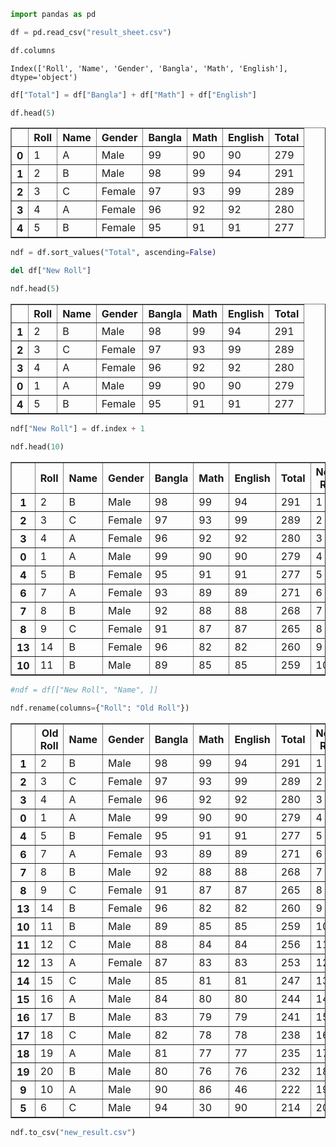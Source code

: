 

```python
import pandas as pd
```


```python
df = pd.read_csv("result_sheet.csv")
```


```python
df.columns
```




    Index(['Roll', 'Name', 'Gender', 'Bangla', 'Math', 'English'], dtype='object')




```python
df["Total"] = df["Bangla"] + df["Math"] + df["English"]
```


```python
df.head(5)
```




<div>
<style scoped>
    .dataframe tbody tr th:only-of-type {
        vertical-align: middle;
    }

    .dataframe tbody tr th {
        vertical-align: top;
    }

    .dataframe thead th {
        text-align: right;
    }
</style>
<table border="1" class="dataframe">
  <thead>
    <tr style="text-align: right;">
      <th></th>
      <th>Roll</th>
      <th>Name</th>
      <th>Gender</th>
      <th>Bangla</th>
      <th>Math</th>
      <th>English</th>
      <th>Total</th>
    </tr>
  </thead>
  <tbody>
    <tr>
      <th>0</th>
      <td>1</td>
      <td>A</td>
      <td>Male</td>
      <td>99</td>
      <td>90</td>
      <td>90</td>
      <td>279</td>
    </tr>
    <tr>
      <th>1</th>
      <td>2</td>
      <td>B</td>
      <td>Male</td>
      <td>98</td>
      <td>99</td>
      <td>94</td>
      <td>291</td>
    </tr>
    <tr>
      <th>2</th>
      <td>3</td>
      <td>C</td>
      <td>Female</td>
      <td>97</td>
      <td>93</td>
      <td>99</td>
      <td>289</td>
    </tr>
    <tr>
      <th>3</th>
      <td>4</td>
      <td>A</td>
      <td>Female</td>
      <td>96</td>
      <td>92</td>
      <td>92</td>
      <td>280</td>
    </tr>
    <tr>
      <th>4</th>
      <td>5</td>
      <td>B</td>
      <td>Female</td>
      <td>95</td>
      <td>91</td>
      <td>91</td>
      <td>277</td>
    </tr>
  </tbody>
</table>
</div>




```python
ndf = df.sort_values("Total", ascending=False)
```


```python
del df["New Roll"]
```


```python
ndf.head(5)
```




<div>
<style scoped>
    .dataframe tbody tr th:only-of-type {
        vertical-align: middle;
    }

    .dataframe tbody tr th {
        vertical-align: top;
    }

    .dataframe thead th {
        text-align: right;
    }
</style>
<table border="1" class="dataframe">
  <thead>
    <tr style="text-align: right;">
      <th></th>
      <th>Roll</th>
      <th>Name</th>
      <th>Gender</th>
      <th>Bangla</th>
      <th>Math</th>
      <th>English</th>
      <th>Total</th>
    </tr>
  </thead>
  <tbody>
    <tr>
      <th>1</th>
      <td>2</td>
      <td>B</td>
      <td>Male</td>
      <td>98</td>
      <td>99</td>
      <td>94</td>
      <td>291</td>
    </tr>
    <tr>
      <th>2</th>
      <td>3</td>
      <td>C</td>
      <td>Female</td>
      <td>97</td>
      <td>93</td>
      <td>99</td>
      <td>289</td>
    </tr>
    <tr>
      <th>3</th>
      <td>4</td>
      <td>A</td>
      <td>Female</td>
      <td>96</td>
      <td>92</td>
      <td>92</td>
      <td>280</td>
    </tr>
    <tr>
      <th>0</th>
      <td>1</td>
      <td>A</td>
      <td>Male</td>
      <td>99</td>
      <td>90</td>
      <td>90</td>
      <td>279</td>
    </tr>
    <tr>
      <th>4</th>
      <td>5</td>
      <td>B</td>
      <td>Female</td>
      <td>95</td>
      <td>91</td>
      <td>91</td>
      <td>277</td>
    </tr>
  </tbody>
</table>
</div>




```python
ndf["New Roll"] = df.index + 1
```


```python
ndf.head(10)
```




<div>
<style scoped>
    .dataframe tbody tr th:only-of-type {
        vertical-align: middle;
    }

    .dataframe tbody tr th {
        vertical-align: top;
    }

    .dataframe thead th {
        text-align: right;
    }
</style>
<table border="1" class="dataframe">
  <thead>
    <tr style="text-align: right;">
      <th></th>
      <th>Roll</th>
      <th>Name</th>
      <th>Gender</th>
      <th>Bangla</th>
      <th>Math</th>
      <th>English</th>
      <th>Total</th>
      <th>New Roll</th>
    </tr>
  </thead>
  <tbody>
    <tr>
      <th>1</th>
      <td>2</td>
      <td>B</td>
      <td>Male</td>
      <td>98</td>
      <td>99</td>
      <td>94</td>
      <td>291</td>
      <td>1</td>
    </tr>
    <tr>
      <th>2</th>
      <td>3</td>
      <td>C</td>
      <td>Female</td>
      <td>97</td>
      <td>93</td>
      <td>99</td>
      <td>289</td>
      <td>2</td>
    </tr>
    <tr>
      <th>3</th>
      <td>4</td>
      <td>A</td>
      <td>Female</td>
      <td>96</td>
      <td>92</td>
      <td>92</td>
      <td>280</td>
      <td>3</td>
    </tr>
    <tr>
      <th>0</th>
      <td>1</td>
      <td>A</td>
      <td>Male</td>
      <td>99</td>
      <td>90</td>
      <td>90</td>
      <td>279</td>
      <td>4</td>
    </tr>
    <tr>
      <th>4</th>
      <td>5</td>
      <td>B</td>
      <td>Female</td>
      <td>95</td>
      <td>91</td>
      <td>91</td>
      <td>277</td>
      <td>5</td>
    </tr>
    <tr>
      <th>6</th>
      <td>7</td>
      <td>A</td>
      <td>Female</td>
      <td>93</td>
      <td>89</td>
      <td>89</td>
      <td>271</td>
      <td>6</td>
    </tr>
    <tr>
      <th>7</th>
      <td>8</td>
      <td>B</td>
      <td>Male</td>
      <td>92</td>
      <td>88</td>
      <td>88</td>
      <td>268</td>
      <td>7</td>
    </tr>
    <tr>
      <th>8</th>
      <td>9</td>
      <td>C</td>
      <td>Female</td>
      <td>91</td>
      <td>87</td>
      <td>87</td>
      <td>265</td>
      <td>8</td>
    </tr>
    <tr>
      <th>13</th>
      <td>14</td>
      <td>B</td>
      <td>Female</td>
      <td>96</td>
      <td>82</td>
      <td>82</td>
      <td>260</td>
      <td>9</td>
    </tr>
    <tr>
      <th>10</th>
      <td>11</td>
      <td>B</td>
      <td>Male</td>
      <td>89</td>
      <td>85</td>
      <td>85</td>
      <td>259</td>
      <td>10</td>
    </tr>
  </tbody>
</table>
</div>




```python
#ndf = df[["New Roll", "Name", ]]
```


```python
ndf.rename(columns={"Roll": "Old Roll"})
```




<div>
<style scoped>
    .dataframe tbody tr th:only-of-type {
        vertical-align: middle;
    }

    .dataframe tbody tr th {
        vertical-align: top;
    }

    .dataframe thead th {
        text-align: right;
    }
</style>
<table border="1" class="dataframe">
  <thead>
    <tr style="text-align: right;">
      <th></th>
      <th>Old Roll</th>
      <th>Name</th>
      <th>Gender</th>
      <th>Bangla</th>
      <th>Math</th>
      <th>English</th>
      <th>Total</th>
      <th>New Roll</th>
    </tr>
  </thead>
  <tbody>
    <tr>
      <th>1</th>
      <td>2</td>
      <td>B</td>
      <td>Male</td>
      <td>98</td>
      <td>99</td>
      <td>94</td>
      <td>291</td>
      <td>1</td>
    </tr>
    <tr>
      <th>2</th>
      <td>3</td>
      <td>C</td>
      <td>Female</td>
      <td>97</td>
      <td>93</td>
      <td>99</td>
      <td>289</td>
      <td>2</td>
    </tr>
    <tr>
      <th>3</th>
      <td>4</td>
      <td>A</td>
      <td>Female</td>
      <td>96</td>
      <td>92</td>
      <td>92</td>
      <td>280</td>
      <td>3</td>
    </tr>
    <tr>
      <th>0</th>
      <td>1</td>
      <td>A</td>
      <td>Male</td>
      <td>99</td>
      <td>90</td>
      <td>90</td>
      <td>279</td>
      <td>4</td>
    </tr>
    <tr>
      <th>4</th>
      <td>5</td>
      <td>B</td>
      <td>Female</td>
      <td>95</td>
      <td>91</td>
      <td>91</td>
      <td>277</td>
      <td>5</td>
    </tr>
    <tr>
      <th>6</th>
      <td>7</td>
      <td>A</td>
      <td>Female</td>
      <td>93</td>
      <td>89</td>
      <td>89</td>
      <td>271</td>
      <td>6</td>
    </tr>
    <tr>
      <th>7</th>
      <td>8</td>
      <td>B</td>
      <td>Male</td>
      <td>92</td>
      <td>88</td>
      <td>88</td>
      <td>268</td>
      <td>7</td>
    </tr>
    <tr>
      <th>8</th>
      <td>9</td>
      <td>C</td>
      <td>Female</td>
      <td>91</td>
      <td>87</td>
      <td>87</td>
      <td>265</td>
      <td>8</td>
    </tr>
    <tr>
      <th>13</th>
      <td>14</td>
      <td>B</td>
      <td>Female</td>
      <td>96</td>
      <td>82</td>
      <td>82</td>
      <td>260</td>
      <td>9</td>
    </tr>
    <tr>
      <th>10</th>
      <td>11</td>
      <td>B</td>
      <td>Male</td>
      <td>89</td>
      <td>85</td>
      <td>85</td>
      <td>259</td>
      <td>10</td>
    </tr>
    <tr>
      <th>11</th>
      <td>12</td>
      <td>C</td>
      <td>Male</td>
      <td>88</td>
      <td>84</td>
      <td>84</td>
      <td>256</td>
      <td>11</td>
    </tr>
    <tr>
      <th>12</th>
      <td>13</td>
      <td>A</td>
      <td>Female</td>
      <td>87</td>
      <td>83</td>
      <td>83</td>
      <td>253</td>
      <td>12</td>
    </tr>
    <tr>
      <th>14</th>
      <td>15</td>
      <td>C</td>
      <td>Male</td>
      <td>85</td>
      <td>81</td>
      <td>81</td>
      <td>247</td>
      <td>13</td>
    </tr>
    <tr>
      <th>15</th>
      <td>16</td>
      <td>A</td>
      <td>Male</td>
      <td>84</td>
      <td>80</td>
      <td>80</td>
      <td>244</td>
      <td>14</td>
    </tr>
    <tr>
      <th>16</th>
      <td>17</td>
      <td>B</td>
      <td>Male</td>
      <td>83</td>
      <td>79</td>
      <td>79</td>
      <td>241</td>
      <td>15</td>
    </tr>
    <tr>
      <th>17</th>
      <td>18</td>
      <td>C</td>
      <td>Male</td>
      <td>82</td>
      <td>78</td>
      <td>78</td>
      <td>238</td>
      <td>16</td>
    </tr>
    <tr>
      <th>18</th>
      <td>19</td>
      <td>A</td>
      <td>Male</td>
      <td>81</td>
      <td>77</td>
      <td>77</td>
      <td>235</td>
      <td>17</td>
    </tr>
    <tr>
      <th>19</th>
      <td>20</td>
      <td>B</td>
      <td>Male</td>
      <td>80</td>
      <td>76</td>
      <td>76</td>
      <td>232</td>
      <td>18</td>
    </tr>
    <tr>
      <th>9</th>
      <td>10</td>
      <td>A</td>
      <td>Male</td>
      <td>90</td>
      <td>86</td>
      <td>46</td>
      <td>222</td>
      <td>19</td>
    </tr>
    <tr>
      <th>5</th>
      <td>6</td>
      <td>C</td>
      <td>Male</td>
      <td>94</td>
      <td>30</td>
      <td>90</td>
      <td>214</td>
      <td>20</td>
    </tr>
  </tbody>
</table>
</div>




```python
ndf.to_csv("new_result.csv")
```
